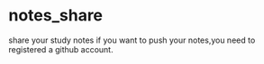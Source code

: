 # notes_share
share your study notes
if you want to push your notes,you need to registered a github account.

